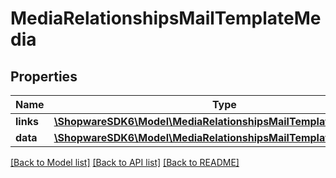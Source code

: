 # MediaRelationshipsMailTemplateMedia

## Properties
Name | Type | Description | Notes
------------ | ------------- | ------------- | -------------
**links** | [**\ShopwareSDK6\Model\MediaRelationshipsMailTemplateMediaLinks**](MediaRelationshipsMailTemplateMediaLinks.md) |  | [optional] 
**data** | [**\ShopwareSDK6\Model\MediaRelationshipsMailTemplateMediaData[]**](MediaRelationshipsMailTemplateMediaData.md) |  | [optional] 

[[Back to Model list]](../../README.md#documentation-for-models) [[Back to API list]](../../README.md#documentation-for-api-endpoints) [[Back to README]](../../README.md)

